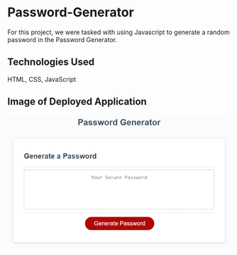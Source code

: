 # Password-Generator
For this project, we were tasked with using Javascript to generate a random password in the Password Generator.

## Technologies Used
HTML, CSS, JavaScript

## Image of Deployed Application

<img src="03-javascript-homework-demo.png">
